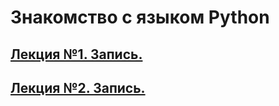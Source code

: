 # Знакомство с языком Python

## [Лекция №1. Запись.](https://gbcdn.mrgcdn.ru/uploads/record/232912/attachment/d8e0b7a4878e69b3987fad350cf1fecc.mp4)

## [Лекция №2. Запись.](https://gbcdn.mrgcdn.ru/uploads/record/232914/attachment/bc6d714c2255fb40746a6efb10039402.mp4)
